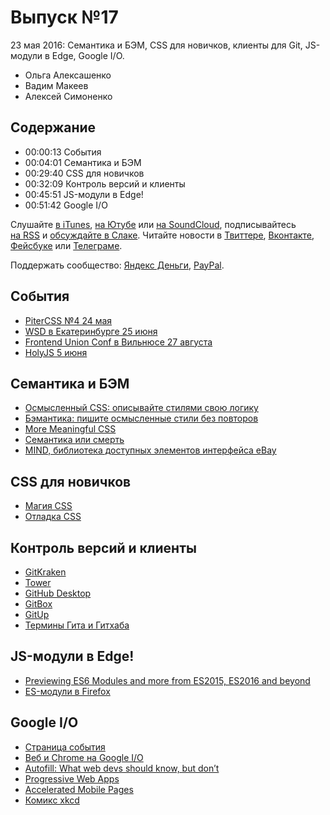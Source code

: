 # Выпуск №17

23 мая 2016: Семантика и БЭМ, CSS для новичков, клиенты для Git, JS-модули в Edge, Google I/O.

- Ольга Алексашенко
- Вадим Макеев
- Алексей Симоненко

## Содержание

- 00:00:13 События
- 00:04:01 Семантика и БЭМ
- 00:29:40 CSS для новичков
- 00:32:09 Контроль версий и клиенты
- 00:45:51 JS-модули в Edge!
- 00:51:42 Google I/O

Слушайте [в iTunes](https://itunes.apple.com/podcast/id1080500016), [на Ютубе](https://www.youtube.com/playlist?list=PLMBnwIwFEFHcwuevhsNXkFTcadeX5R1Go) или [на SoundCloud](https://soundcloud.com/web-standards), подписывайтесь [на RSS](https://web-standards.ru/podcast/feed/) и [обсуждайте в Слаке](http://slack.web-standards.ru/). Читайте новости в [Твиттере](https://twitter.com/webstandards_ru), [Вконтакте](https://vk.com/webstandards_ru), [Фейсбуке](https://www.facebook.com/webstandardsru) или [Телеграме](https://t.me/webstandards_ru).

Поддержать сообщество: [Яндекс Деньги](https://money.yandex.ru/to/41001119329753), [PayPal](https://www.paypal.me/pepelsbey).

## События

- [PiterCSS №4 24 мая](https://pitercss.timepad.ru/event/331983)
- [WSD в Екатеринбурге 25 июня](https://wsd.events/2016/06/25)
- [Frontend Union Conf в Вильнюсе 27 августа](http://frontend-union.co)
- [HolyJS 5 июня](http://holyjs.ru)

## Семантика и БЭМ

- [Осмысленный CSS: описывайте стилями свою логику](http://css-live.ru/articles/osmyslennyj-css-opisyvajte-stilyami-svoyu-logiku.html)
- [Бэмантика: пишите осмысленные стили без повторов](http://css-live.ru/articles/bemantika-pishite-osmyslennye-stili-bez-povtorov.html)
- [More Meaningful CSS](http://snook.ca/archives/html_and_css/more-meaningful-css)
- [Семантика или смерть](https://events.yandex.ru/lib/talks/1520)
- [MIND, библиотека доступных элементов интерфейса eBay](http://ianmcburnie.github.io/mindpatterns)

## CSS для новичков

- [Магия CSS](https://webref.ru/layout/magic-of-css)
- [Отладка CSS](http://css-live.ru/articles/otladka-css.html)

## Контроль версий и клиенты

- [GitKraken](https://gitkraken.com)
- [Tower](https://git-tower.com)
- [GitHub Desktop](https://desktop.github.com)
- [GitBox](http://gitboxapp.com)
- [GitUp](http://gitup.co)
- [Термины Гита и Гитхаба](https://github.com/web-standards-ru/dictionary/blob/master/git.md)

## JS-модули в Edge!

- [Previewing ES6 Modules and more from ES2015, ES2016 and beyond](https://blogs.windows.com/msedgedev/2016/05/17/es6-modules-and-beyond/)
- [ES-модули в Firefox](https://twitter.com/jlongster/status/732645925978550272)

## Google I/O

- [Страница события](https://events.google.com/io2016)
- [Веб и Chrome на Google I/O](https://youtube.com/playlist?list=PLNYkxOF6rcIDz1TzmmMRBC-kd8zPRTQIP)
- [Autofill: What web devs should know, but don’t](http://blog.cloudfour.com/autofill-what-web-devs-should-know-but-dont)
- [Progressive Web Apps](https://developers.google.com/web/progressive-web-apps)
- [Accelerated Mobile Pages](https://ampproject.org)
- [Комикс xkcd](https://xkcd.com/1367)
